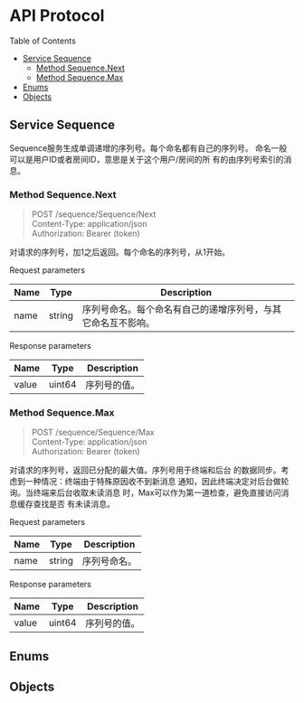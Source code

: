 # API Protocol

Table of Contents

* [Service Sequence](#service-sequence)
    * [Method Sequence.Next](#method-sequencenext)
    * [Method Sequence.Max](#method-sequencemax)
* [Enums](#enums)
* [Objects](#objects)




## Service Sequence

Sequence服务生成单调递增的序列号。每个命名都有自己的序列号。 命名一般可以是用户ID或者房间ID，意思是关于这个用户/房间的所 有的由序列号索引的消息。

### Method Sequence.Next

> POST /sequence/Sequence/Next <br/>
> Content-Type: application/json <br/>
> Authorization: Bearer (token) <br/>

对请求的序列号，加1之后返回。每个命名的序列号，从1开始。

Request parameters

|   Name    |   Type    |  Description |
| --------- | --------- | ------------ |
| name | string | 序列号命名。每个命名有自己的递增序列号，与其它命名互不影响。 |

Response parameters

|   Name    |   Type    |  Description |
| --------- | --------- | ------------ |
| value | uint64 | 序列号的值。 |


### Method Sequence.Max

> POST /sequence/Sequence/Max <br/>
> Content-Type: application/json <br/>
> Authorization: Bearer (token) <br/>

对请求的序列号，返回已分配的最大值。序列号用于终端和后台 的数据同步。考虑到一种情况：终端由于特殊原因收不到新消息 通知，因此终端决定对后台做轮询。当终端来后台收取未读消息 时，Max可以作为第一道检查，避免直接访问消息缓存查找是否 有未读消息。

Request parameters

|   Name    |   Type    |  Description |
| --------- | --------- | ------------ |
| name | string | 序列号命名。 |

Response parameters

|   Name    |   Type    |  Description |
| --------- | --------- | ------------ |
| value | uint64 | 序列号的值。 |





## Enums

## Objects
